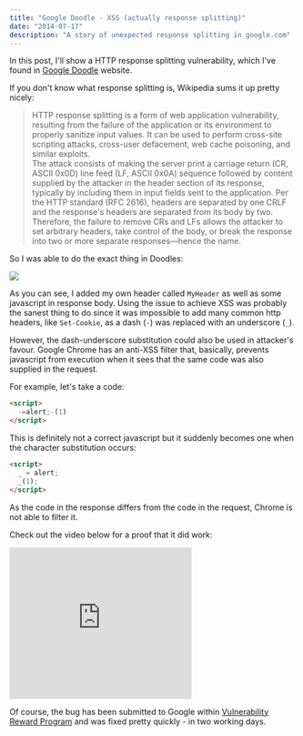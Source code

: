 ```yaml
---
title: "Google Doodle - XSS (actually response splitting)"
date: "2014-07-17"
description: "A story of unexpected response splitting in google.com"
---
```


In this post, I'll show a HTTP response splitting vulnerability, which I've found in [Google Doodle](http://www.google.com/doodles/) website.

If you don't know what response splitting is, Wikipedia sums it up pretty nicely:

> HTTP response splitting is a form of web application vulnerability, resulting from the failure of the application or its environment to properly sanitize input values. It can be used to perform cross-site scripting attacks, cross-user defacement, web cache poisoning, and similar exploits.  
> The attack consists of making the server print a carriage return (CR, ASCII 0x0D) line feed (LF, ASCII 0x0A) sequence followed by content supplied by the attacker in the header section of its response, typically by including them in input fields sent to the application. Per the HTTP standard (RFC 2616), headers are separated by one CRLF and the response's headers are separated from its body by two. Therefore, the failure to remove CRs and LFs allows the attacker to set arbitrary headers, take control of the body, or break the response into two or more separate responses—hence the name.

So I was able to do the exact thing in Doodles:

[![](http://sekurak.pl/wp-content/uploads/2014/03/split.png)](http://sekurak.pl/wp-content/uploads/2014/03/split.png)

As you can see, I added my own header called `MyHeader` as well as some javascript in response body. Using the issue to achieve XSS was probably the sanest thing to do since it was impossible to add many common http headers, like `Set-Cookie`, as a dash (`-`) was replaced with an underscore (`_`).

However, the dash-underscore substitution could also be used in attacker's favour. Google Chrome has an anti-XSS filter that, basically, prevents javascript from execution when it sees that the same code was also supplied in the request.

For example, let's take a code:

```html
<script>
  -=alert;-(1)
</script>
```

This is definitely not a correct javascript but it suddenly becomes one when the character substitution occurs:

```html
<script>
  _ = alert;
  _(1);
</script>
```

As the code in the response differs from the code in the request, Chrome is not able to filter it.

Check out the video below for a proof that it did work:

<iframe width="320" height="266" src="https://www.youtube.com/embed/_s74VRlalfM" title="Google Doodle XSS; Chrome filter bypass" frameborder="0" allow="accelerometer; autoplay; clipboard-write; encrypted-media; gyroscope; picture-in-picture" allowfullscreen></iframe>

Of course, the bug has been submitted to Google within [Vulnerability Reward Program](http://www.google.pl/about/appsecurity/reward-program/) and was fixed pretty quickly - in two working days.
